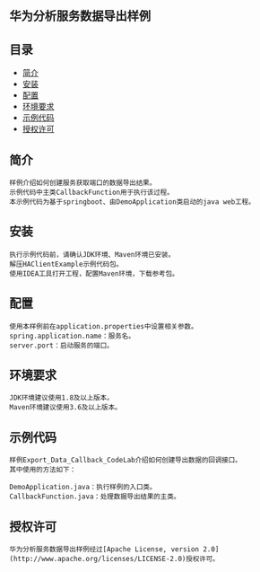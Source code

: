 ## 华为分析服务数据导出样例

## 目录

 * [简介](#简介)
 * [安装](#安装)
 * [配置 ](#配置 )
 * [环境要求](#环境要求)
 * [示例代码](#示例代码)
 * [授权许可](#授权许可)
 
## 简介
    样例介绍如何创建服务获取端口的数据导出结果。
    示例代码中主类CallbackFunction用于执行该过程。
    本示例代码为基于springboot、由DemoApplication类启动的java web工程。

## 安装
    执行示例代码前，请确认JDK环境、Maven环境已安装。
    解压HAClientExample示例代码包。
    使用IDEA工具打开工程，配置Maven环境，下载参考包。

## 配置 
    使用本样例前在application.properties中设置相关参数。  
    spring.application.name：服务名。
    server.port：启动服务的端口。
   
## 环境要求
    JDK环境建议使用1.8及以上版本。
    Maven环境建议使用3.6及以上版本。
	
## 示例代码
    样例Export_Data_Callback_CodeLab介绍如何创建导出数据的回调接口。
    其中使用的方法如下：
    
    DemoApplication.java：执行样例的入口类。
    CallbackFunction.java：处理数据导出结果的主类。

##  授权许可
    华为分析服务数据导出样例经过[Apache License, version 2.0](http://www.apache.org/licenses/LICENSE-2.0)授权许可。

